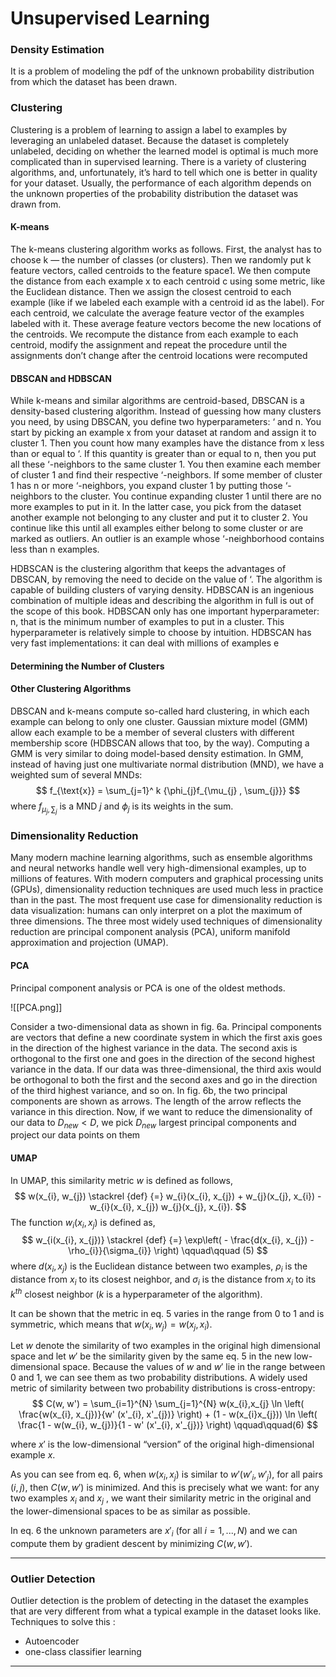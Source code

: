 # Unsupervised Learning
### Density Estimation
It is a problem of modeling the pdf of the unknown probability distribution from which the dataset has been drawn.
### Clustering
Clustering is a problem of learning to assign a label to examples by leveraging an unlabeled dataset. Because the dataset is completely unlabeled, deciding on whether the learned model is optimal is much more complicated than in supervised learning. There is a variety of clustering algorithms, and, unfortunately, it’s hard to tell which one is better in quality for your dataset. Usually, the performance of each algorithm depends on the unknown properties of the probability distribution the dataset was drawn from.
#### K-means
The k-means clustering algorithm works as follows. First, the analyst has to choose k — the number of classes (or clusters). Then we randomly put k feature vectors, called centroids to the feature space1. We then compute the distance from each example x to each centroid c using some metric, like the Euclidean distance. Then we assign the closest centroid to each example (like if we labeled each example with a centroid id as the label). For each centroid, we calculate the average feature vector of the examples labeled with it. These average feature vectors become the new locations of the centroids.
We recompute the distance from each example to each centroid, modify the assignment and repeat the procedure until the assignments don’t change after the centroid locations were recomputed
#### DBSCAN and HDBSCAN
While k-means and similar algorithms are centroid-based, DBSCAN is a density-based clustering algorithm. Instead of guessing how many clusters you need, by using DBSCAN, you define two hyperparameters: ‘ and n. You start by picking an example x from your dataset at random and assign it to cluster 1. Then you count how many examples have the distance from x less than or equal to ‘. If this quantity is greater than or equal to n, then you put all these ‘-neighbors to the same cluster 1. You then examine each member of cluster 1 and find their respective ‘-neighbors. If some member of cluster 1 has n or more ‘-neighbors, you expand cluster 1 by putting those ‘-neighbors to the cluster. You continue expanding cluster 1 until there are no more examples to put in it. In the latter case, you pick from the dataset another example not belonging to any cluster and put it to cluster 2. You continue like this until all examples either belong to some cluster or are marked as outliers. An outlier is an example whose ‘-neighborhood contains less than n examples.

HDBSCAN is the clustering algorithm that keeps the advantages of DBSCAN, by removing the need to decide on the value of ‘. The algorithm is capable of building clusters of varying density. HDBSCAN is an ingenious combination of multiple ideas and describing the algorithm in full is out of the scope of this book. HDBSCAN only has one important hyperparameter: n, that is the minimum number of examples to put in a cluster. This hyperparameter is relatively simple to choose by intuition. HDBSCAN has very fast implementations: it can deal with millions of examples e
#### Determining the Number of Clusters
#### Other Clustering Algorithms
DBSCAN and k-means compute so-called hard clustering, in which each example can belong to only one cluster. Gaussian mixture model (GMM) allow each example to be a member of several clusters with different membership score (HDBSCAN allows that too, by the way). Computing a GMM is very similar to doing model-based density estimation. In GMM, instead of having just one multivariate normal distribution (MND), we have a weighted sum of several MNDs: 
$$
f_{\text{x}} = \sum_{j=1}^ k {\phi_{j}f_{\mu_{j} , \sum_{j}}}
$$
where $f_{\mu_{j}, \sum_{j}}$ is a MND $j$ and $\phi_{j}$ is its weights in the sum.
### Dimensionality Reduction
Many modern machine learning algorithms, such as ensemble algorithms and neural networks handle well very high-dimensional examples, up to millions of features. With modern computers and graphical processing units (GPUs), dimensionality reduction techniques are used much less in practice than in the past. The most frequent use case for dimensionality reduction is data visualization: humans can only interpret on a plot the maximum of three dimensions.
The three most widely used techniques of dimensionality reduction are principal component analysis (PCA), uniform manifold approximation and projection (UMAP).
#### PCA
Principal component analysis or PCA is one of the oldest methods.

![[PCA.png]]

Consider a two-dimensional data as shown in fig. 6a. Principal components are vectors that define a new coordinate system in which the first axis goes in the direction of the highest variance in the data. The second axis is orthogonal to the first one and goes in the direction of the second highest variance in the data. If our data was three-dimensional, the third axis would be orthogonal to both the first and the second axes and go in the direction of the third highest variance, and so on. In fig. 6b, the two principal components are shown as arrows. The length of the arrow reflects the variance in this direction. Now, if we want to reduce the dimensionality of our data to $D_{new} < D$, we pick $D_{new}$ largest principal components and project our data points on them
#### UMAP
In UMAP, this similarity metric $w$ is defined as follows,
$$
w(x_{i}, w_{j}) \stackrel {def} {=} w_{i}(x_{i}, x_{j}) + w_{j}(x_{j}, x_{i}) - w_{i}(x_{i}, x_{j}) w_{j}(x_{j}, x_{i}).
$$
The function $w_{i}(x_{i}, x_{j})$ is defined as,
$$
w_{i(x_{i}, x_{j})} \stackrel {def} {=} \exp\left( - \frac{d(x_{i}, x_{j}) - \rho_{i}}{\sigma_{i}} \right) \qquad\qquad (5)
$$
where $d(x_{i}, x_{j})$ is the Euclidean distance between two examples, $\rho_{i}$ is the distance from $x_{i}$ to its closest neighbor, and $\sigma _i$ is the distance from $x_{i}$ to its $k^{th}$ closest neighbor ($k$ is a hyperparameter of the algorithm).

It can be shown that the metric in eq. 5 varies in the range from 0 to 1 and is symmetric, which means that $w(x_{i}, w_{j}) = w(x_{j}, x_{i})$.

Let $w$ denote the similarity of two examples in the original high dimensional space and let $w'$   be the similarity given by the same eq. 5 in the new low-dimensional space. Because the values of $w$ and $w'$ lie in the range between 0 and 1, we can see them as two probability distributions. A widely used metric of similarity between two probability distributions is cross-entropy: 
$$
C(w, w') = \sum_{i=1}^{N} \sum_{j=1}^{N} w(x_{i},x_{j} \ln \left( \frac{w(x_{i}, x_{j})}{w' (x'_{i}, x'_{j})} \right) + (1 - w(x_{i}x_{j})) \ln \left( \frac{1 - w(w_{i}, w_{j})}{1 - w' (x'_{i}, x'_{j})} \right) \qquad\qquad(6)
$$

where $x'$ is the low-dimensional “version” of the original high-dimensional example $x$. 

As you can see from eq. 6, when $w(x_{i}, x_{j})$ is similar to $w'(w'_{i}, w'_{j})$, for all pairs $(i, j)$, then $C(w, w')$ is minimized. And this is precisely what we want: for any two examples $x_i$ and $x_j$ , we want their similarity metric in the original and the lower-dimensional spaces to be as similar as possible. 

In eq. 6 the unknown parameters are $x'_i$ (for all $i = 1,...,N$) and we can compute them by gradient descent by minimizing $C(w, w')$.
___
### Outlier Detection
Outlier detection is the problem of detecting in the dataset the examples that are very different from what a typical example in the dataset looks like.
Techniques to solve this :
- Autoencoder
- one-class classifier learning
___